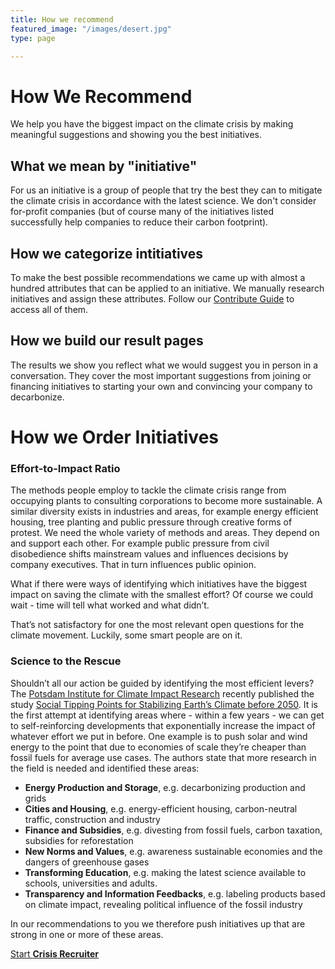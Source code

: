 ```yaml
---
title: How we recommend
featured_image: "/images/desert.jpg"
type: page

---
```

# How We Recommend

We help you have the biggest impact on the climate crisis by making meaningful suggestions and showing you the best initiatives.

## What we mean by "initiative"

For us an initiative is a group of people that try the best they can to mitigate the climate crisis in accordance with the latest science. We don't consider for-profit companies (but of course many of the initiatives listed successfully help companies to reduce their carbon footprint).

## How we categorize intitiatives

To make the best possible recommendations we came up with almost a hundred attributes that can be applied to an initiative. We manually research initiatives and assign these attributes. Follow our [Contribute Guide](/contribute) to access all of them.

## How we build our result pages

The results we show you reflect what we would suggest you in person in a conversation. They cover the most important suggestions from joining or financing initiatives to starting your own and convincing your company to decarbonize.

# How we Order Initiatives

### Effort-to-Impact Ratio

The methods people employ to tackle the climate crisis range from occupying plants to consulting corporations to become more sustainable. A similar diversity exists in industries and areas, for example energy efficient housing, tree planting and public pressure through creative forms of protest.
We need the whole variety of methods and areas. They depend on and support each other. For example public pressure from civil disobedience shifts mainstream values and influences decisions by company executives. That in turn influences public opinion.

What if there were ways of identifying which initiatives have the biggest impact on saving the climate with the smallest effort?
Of course we could wait - time will tell what worked and what didn’t.

That’s not satisfactory for one the most relevant open questions for the climate movement.
Luckily, some smart people are on it.

### Science to the Rescue

Shouldn’t all our action be guided by identifying the most efficient levers? The [Potsdam Institute for Climate Impact Research](https://www.pik-potsdam.de) recently published the study [Social Tipping Points for Stabilizing Earth’s Climate before 2050](https://www.pnas.org/content/117/5/2354#T2). It is the first attempt at identifying areas where - within a few years - we can get to self-reinforcing developments that exponentially increase the impact of whatever effort we put in before. One example is to push solar and wind energy to the point that due to economies of scale they’re cheaper than fossil fuels for average use cases.
The authors state that more research in the field is needed and identified these areas:

* **Energy Production and Storage**, e.g. decarbonizing production and grids
* **Cities and Housing**, e.g. energy-efficient housing, carbon-neutral traffic, construction and industry
* **Finance and Subsidies**, e.g. divesting from fossil fuels, carbon taxation, subsidies for reforestation
* **New Norms and Values**, e.g. awareness sustainable economies and the dangers of greenhouse gases
* **Transforming Education**, e.g. making the latest science available to schools, universities and adults.
* **Transparency and Information Feedbacks**, e.g. labeling products based on climate impact, revealing political influence of the fossil industry

In our recommendations to you we therefore push initiatives up that are strong in one or more of these areas.

<a href="/recruiter" class="button button-primary">Start <b>Crisis Recruiter</b></a>